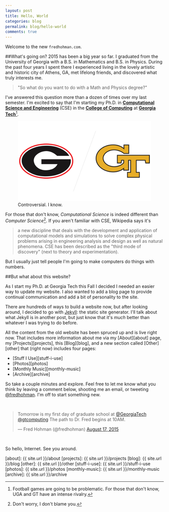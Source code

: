```yaml
---
layout: post
title: Hello, World
categories: blog
permalink: blog/hello-world
comments: true
---
```


Welcome to the new `fredhohman.com`.

<!--more-->

##What's going on?
2015 has been a big year so far. I graduated from the University of Georgia with a B.S. in Mathematics and B.S. in Physics. During the past four years I spent there I experienced living in the lovely artistic and historic city of Athens, GA, met lifelong friends, and discovered what truly  interests me.

>"So what do you want to do with a Math and Physics degree?"

I've answered this question more than a dozen of times over my last semester. I'm excited to say that I'm starting my Ph.D. in [**Computational Science and Engineering**][cse] (CSE) in the [**College of Computing**][coc] at [**Georgia Tech**][gt][^fn-football]. 

<figure>
  <img class="full" src="/images/blog/uga-gt.png" alt="UGA / GT.">
  <figcaption>Controversial. I know.</figcaption>
</figure>

For those that don't know, *Computational Science* is indeed different than *Computer Science*[^fn-cse]. If you aren't familiar with CSE, Wikipedia says it's

>a new discipline that deals with the development and application of computational models and simulations to solve complex physical problems arising in engineering analysis and design as well as natural phenomena. CSE has been described as the "third mode of discovery" (next to theory and experimentation).

But I usually just tell people I'm going to make computers do things with numbers.

##But what about this website?

As I start my Ph.D. at Georgia Tech this Fall I decided I needed an easier way to update my website. I also wanted to add a blog page to provide continual communication and add a bit of personality to the site. 

There are hundreds of ways to build a website now, but after looking around, I decided to go with [Jekyll][jekyll]: the static site generator. I'll talk about what Jekyll is in another post, but just know that it's *much* better than whatever I was trying to do before.

All the content from the old website has been spruced up and is live right now. That includes more information about me via my [About][about] page, my [Projects][projects], this [Blog][blog], and a new section called [Other][other] that (right now) includes four pages:

* [Stuff I Use][stuff-i-use]
* [Photos][photos]
* [Monthly Music][monthly-music]
* [Archive][archive]

So take a couple minutes and explore. Feel free to let me know what you think by leaving a comment below, shooting me an email, or tweeting [@fredhohman][twitter]. I'm off to start something new.

&nbsp;

<blockquote class="twitter-tweet tw-align-center" lang="en"><p lang="en" dir="ltr">Tomorrow is my first day of graduate school at <a href="https://twitter.com/GeorgiaTech">@GeorgiaTech</a> <a href="https://twitter.com/gtcomputing">@gtcomputing</a> &#10;&#10;The path to Dr. Fred begins at 10AM.</p>&mdash; Fred Hohman (@fredhohman) <a href="https://twitter.com/fredhohman/status/633095051741167616">August 17, 2015</a></blockquote> <script async src="//platform.twitter.com/widgets.js" charset="utf-8"></script>

 &nbsp;

 So hello, Internet. See you around.

[gt]: http://gatech.edu "Georgia Tech."
[cse]: http://cse.gatech.edu "GT Computational Science and Engineering."
[coc]: http://www.cc.gatech.edu "GT College of Computing."
[jekyll]: http://jekyllrb.com "Jekyll."
[twitter]: https://twitter.com/fredhohman "@fredhohman"

[about]: {{ site.url }}/about
[projects]: {{ site.url }}/projects
[blog]: {{ site.url }}/blog
[other]: {{ site.url }}/other
[stuff-i-use]: {{ site.url }}/stuff-i-use
[photos]: {{ site.url }}/photos
[monthly-music]: {{ site.url }}/monthly-music
[archive]: {{ site.url }}/archive

[^fn-cse]: Don't worry, I don't blame you.
[^fn-football]: Football games are going to be problematic. For those that don't know, UGA and GT have an intense rivalry.
